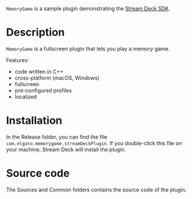 
`MemoryGame` is a sample plugin demonstrating the [Stream Deck SDK](https://developer.elgato.com/documentation/stream-deck/).


# Description

`MemoryGame` is a fullscreen plugin that lets you play a memory game.

Features:

- code written in C++
- cross-platform (macOS, Windows)
- fullscreen
- pre-configured profiles
- localized


# Installation

In the Release folder, you can find the file `com.elgato.memorygame.streamDeckPlugin`. If you double-click this file on your machine, Stream Deck will install the plugin.


# Source code

The Sources and Common folders contains the source code of the plugin.


